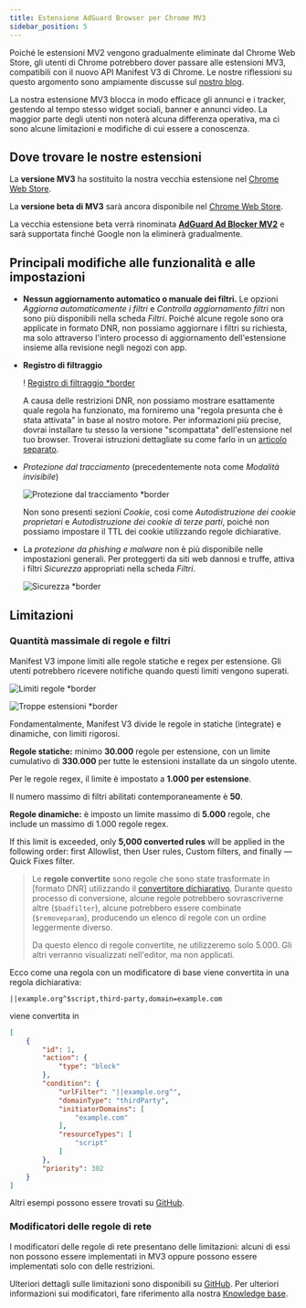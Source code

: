 ```yaml
---
title: Estensione AdGuard Browser per Chrome MV3
sidebar_position: 5
---
```


Poiché le estensioni MV2 vengono gradualmente eliminate dal Chrome Web Store, gli utenti di Chrome potrebbero dover passare alle estensioni MV3, compatibili con il nuovo API Manifest V3 di Chrome. Le nostre riflessioni su questo argomento sono ampiamente discusse sul [nostro blog](https://adguard.com/en/blog/tag/manifest-v3.html).

La nostra estensione MV3 blocca in modo efficace gli annunci e i tracker, gestendo al tempo stesso widget sociali, banner e annunci video. La maggior parte degli utenti non noterà alcuna differenza operativa, ma ci sono alcune limitazioni e modifiche di cui essere a conoscenza.

## Dove trovare le nostre estensioni

La **versione MV3** ha sostituito la nostra vecchia estensione nel [Chrome Web Store](https://chromewebstore.google.com/detail/adguard-adblocker/bgnkhhnnamicmpeenaelnjfhikgbkllg).

La **versione beta di MV3** sarà ancora disponibile nel [Chrome Web Store](https://chromewebstore.google.com/detail/adguard-adblocker-mv3-exp/apjcbfpjihpedihablmalmbbhjpklbdf).

La vecchia estensione beta verrà rinominata [**AdGuard Ad Blocker MV2**](https://chromewebstore.google.com/detail/adguard-adblocker-beta/gfggjaccafhcbfogfkogggoepomehbjl) e sarà supportata finché Google non la eliminerà gradualmente.

## Principali modifiche alle funzionalità e alle impostazioni

- **Nessun aggiornamento automatico o manuale dei filtri.** Le opzioni _Aggiorna automaticamente i filtri_ e _Controlla aggiornamento filtri_ non sono più disponibili nella scheda _Filtri_. Poiché alcune regole sono ora applicate in formato DNR, non possiamo aggiornare i filtri su richiesta, ma solo attraverso l'intero processo di aggiornamento dell'estensione insieme alla revisione negli negozi con app.

- **Registro di filtraggio**

  ! [Registro di filtraggio \*border](https://cdn.adtidy.org/content/blog/mv3/new/log.png)

  A causa delle restrizioni DNR, non possiamo mostrare esattamente quale regola ha funzionato, ma forniremo una "regola presunta che è stata attivata" in base al nostro motore. Per informazioni più precise, dovrai installare tu stesso la versione "scompattata" dell'estensione nel tuo browser. Troverai istruzioni dettagliate su come farlo in un [articolo separato](/adguard-browser-extension/solving-problems/debug-rules/).

- _Protezione dal tracciamento_ (precedentemente nota come _Modalità invisibile_)

  ![Protezione dal tracciamento \*border](https://cdn.adtidy.org/content/blog/mv3/new/tracking_screen.png)

  Non sono presenti sezioni _Cookie_, così come _Autodistruzione dei cookie proprietari_ e _Autodistruzione dei cookie di terze parti_, poiché non possiamo impostare il TTL dei cookie utilizzando regole dichiarative.

- La _protezione da phishing e malware_ non è più disponibile nelle impostazioni generali. Per proteggerti da siti web dannosi e truffe, attiva i filtri _Sicurezza_ appropriati nella scheda _Filtri_.

  ![Sicurezza \*border](https://cdn.adtidy.org/content/blog/mv3/new/security.png)

## Limitazioni

### Quantità massimale di regole e filtri

Manifest V3 impone limiti alle regole statiche e regex per estensione. Gli utenti potrebbero ricevere notifiche quando questi limiti vengono superati.

![Limiti regole \*border](https://cdn.adtidy.org/content/blog/new/rulelimits.png)

![Troppe estensioni \*border](https://cdn.adtidy.org/content/blog/new/other_extension.png)

Fondamentalmente, Manifest V3 divide le regole in statiche (integrate) e dinamiche, con limiti rigorosi.

**Regole statiche:** minimo **30.000** regole per estensione, con un limite cumulativo di **330.000** per tutte le estensioni installate da un singolo utente.

Per le regole regex, il limite è impostato a **1.000 per estensione**.

Il numero massimo di filtri abilitati contemporaneamente è **50**.

**Regole dinamiche:** è imposto un limite massimo di **5.000** regole, che include un massimo di 1.000 regole regex.

If this limit is exceeded, only **5,000 converted rules** will be applied in the following order: first Allowlist, then User rules, Custom filters, and finally — Quick Fixes filter.

> Le **regole convertite** sono regole che sono state trasformate
> in \[formato DNR] utilizzando il [convertitore dichiarativo][github-declarative-converter].
> Durante questo processo di conversione, alcune regole potrebbero sovrascriverne altre (`$badfilter`), alcune potrebbero essere combinate (`$removeparam`), producendo un elenco di regole con un ordine leggermente diverso.
>
> Da questo elenco di regole convertite, ne utilizzeremo solo 5.000. Gli altri verranno visualizzati nell'editor, ma non applicati.

Ecco come una regola con un modificatore di base viene convertita in una regola dichiarativa:

```adblock
||example.org^$script,third-party,domain=example.com
```

viene convertita in

```json
[
    {
        "id": 1,
        "action": {
            "type": "block"
        },
        "condition": {
            "urlFilter": "||example.org^",
            "domainType": "thirdParty",
            "initiatorDomains": [
                "example.com"
            ],
            "resourceTypes": [
                "script"
            ]
        },
        "priority": 302
    }
]
```

Altri esempi possono essere trovati su [GitHub][github-declarative-converter-examples].

### Modificatori delle regole di rete

I modificatori delle regole di rete presentano delle limitazioni: alcuni di essi non possono essere implementati in MV3 oppure possono essere implementati solo con delle restrizioni.

Ulteriori dettagli sulle limitazioni sono disponibili su [GitHub][github-declarative-converter].
Per ulteriori informazioni sui modificatori, fare riferimento alla nostra [Knowledge base](/general/ad-filtering/create-own-filters).

[DNR format]: https://developer.chrome.com/docs/extensions/reference/api/declarativeNetRequest#build-rules

<!-- TODO: update the following urls after the release/v3.1 branch is merged -->

[github-declarative-converter]: https://github.com/AdguardTeam/tsurlfilter/tree/release/v3.1/packages/tsurlfilter/src/rules/declarative-converter
[github-declarative-converter-examples]: https://github.com/AdguardTeam/tsurlfilter/tree/release/v3.1/packages/tsurlfilter/src/rules/declarative-converter#basic-examples
